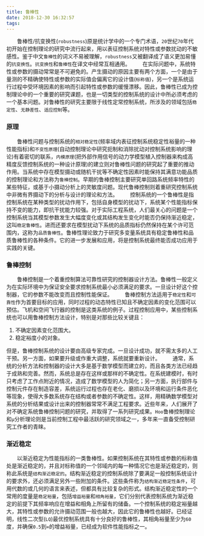 ```yaml
---
title: 鲁棒性
date: 2018-12-30 16:32:57
tags:
---
```

&emsp;&emsp;鲁棒性/抗变换性(`robustness`)原是统计学中的一个专门术语，`20`世纪`70`年代初开始在控制理论的研究中流行起来，用以表征控制系统对特性或参数扰动的不敏感性。鉴于中文`鲁棒性`的词义不易被理解，`robustness`又被翻译成了语义更加易懂的`抗变换性`。`抗变换性`和`鲁棒性`在译文中经常互相通用。
&emsp;&emsp;在实际问题中，系统特性或参数的摄动常常是不可避免的。产生摄动的原因主要有两个方面，一个是由于量测的不精确使特性或参数的实际值会偏离它的设计值(`标称值`)，另一个是系统运行过程中受环境因素的影响而引起特性或参数的缓慢漂移。因此，鲁棒性已成为控制理论中的一个重要的研究课题，也是一切类型的控制系统的设计中所必须考虑的一个基本问题。对鲁棒性的研究主要限于线性定常控制系统，所涉及的领域包括`稳定性`、`无静差性`、`适应控制`等。

### 原理

&emsp;&emsp;鲁棒性问题与控制系统的`相对稳定性`(频率域内表征控制系统稳定性裕量的一种性能指标)和`不变性原理`(自动控制理论中研究扼制和消除扰动对控制系统影响的理论)有着密切的联系，`内模原理`(把外部作用信号的动力学模型植入控制器来构成高精度反馈控制系统的一种设计原理)的建立则对鲁棒性问题的研究起了重要的推动作用。当系统中存在模型摄动或随机干扰等不确定性因素时能保持其满意功能品质的控制理论和方法称为`鲁棒控制`。早期的鲁棒控制主要研究单回路系统频率特性的某些特征，或基于小摄动分析上的灵敏度问题。现代鲁棒控制则着重研究控制系统中非微有界摄动下的分析与设计的理论和方法。
&emsp;&emsp;控制系统的一个鲁棒性是指控制系统在某种类型的扰动作用下，包括自身模型的扰动下，系统某个性能指标保持不变的能力，即抗干扰能力较强。对于实际工程系统，人们最关心的问题是一个控制系统当其模型参数发生大幅度变化或其结构发生变化时能否仍保持渐近稳定，这叫`稳定鲁棒性`。进而还要求在模型扰动下系统的品质指标仍然保持在某个许可范围内，这称为`品质鲁棒性`。鲁棒性理论致力于研究多变量系统具有稳定鲁棒性和品质鲁棒性的各种条件。它的进一步发展和应用，将是控制系统最终能否成功应用于实践的关键。

### 鲁棒控制

&emsp;&emsp;鲁棒控制是一个着重控制算法可靠性研究的控制器设计方法。鲁棒性一般定义为在实际环境中为保证安全要求控制系统最小必须满足的要求。一旦设计好这个控制器，它的参数不能改变而且控制性能保证。
&emsp;&emsp;鲁棒控制方法适用于`稳定性`和`可靠性`作为首要目标的应用，同时过程的动态特性已知且不确定因素的变化范围可以预估。飞机和空间飞行器的控制是这类系统的例子。过程控制应用中，某些控制系统也可以用鲁棒控制方法设计，特别是对那些比较关键且：

1. 不确定因素变化范围大。
2. 稳定裕度小的对象。

但是，鲁棒控制系统的设计要由高级专家完成。一旦设计成功，就不需太多的人工干预。另一方面，如果要升级或作重大调整，系统就要重新设计。
&emsp;&emsp;通常，系统的分析方法和控制器的设计大多是基于数学模型而建立的，而且各类方法已经趋于成熟和完善。然而，系统总是存在这样或那样的不确定性。在系统建模时，有时只考虑了工作点附近的情况，造成了数学模型的人为简化；另一方面，执行部件与控制元件存在制造容差，系统运行过程也存在老化、磨损以及环境和运行条件恶化等现象，使得大多数系统存在结构或者参数的不确定性。这样，用精确数学模型对系统的分析结果或设计出来的控制器常常不满足工程要求。近些年来，人们展开了对不确定系统鲁棒控制问题的研究，并取得了一系列研究成果。`Hoo`鲁棒控制理论和`μ`分析理论则是当前控制工程中最活跃的研究领域之一，多年来一直备受控制研究工作者的青睐。

### 渐近稳定

&emsp;&emsp;以渐近稳定为性能指标的一类鲁棒性。如果控制系统在其特性或参数的标称值处是渐近稳定的，并且对标称值的一个邻域内的每一种情况它也是渐近稳定的，则称此系统是`结构渐近稳定的`。结构渐近稳定的控制系统除了要满足一般控制系统设计的要求外，还必须满足另外一些附加的条件。这些条件称为`结构渐近稳定性条件`，可用代数的或几何的语言来表述，但都具有比较复杂的形式。结构渐近稳定性的一个常用的度量是`稳定裕量`，包括`增益裕量`和`相角裕量`，它们分别代表控制系统为渐近稳定的前提下其频率响应在增益和相角上所留有的储备。一个控制系统的稳定裕量越大，其特性或参数的允许摄动范围一般也越大，因此它的鲁棒性也越好。已经证明，线性二次型(`LQ`)最优控制系统具有十分良好的鲁棒性，其相角裕量至少为`60`度，并确保`0.5`到`∞`的增益裕量，已经成为软件性能指标之一。